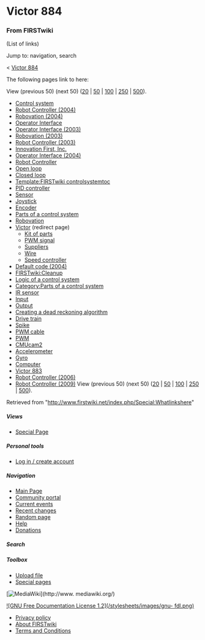 # Victor 884

### From FIRSTwiki

(List of links)

Jump to: navigation, search

&lt; [Victor 884](/index.php?title=Victor_884&redirect=no "Victor 884" )  

The following pages link to here:

View (previous 50) (next 50)
([20](/index.php?title=Special:Whatlinkshere/Victor_884&limit=20&from=0
"Special:Whatlinkshere/Victor 884" ) |
[50](/index.php?title=Special:Whatlinkshere/Victor_884&limit=50&from=0
"Special:Whatlinkshere/Victor 884" ) |
[100](/index.php?title=Special:Whatlinkshere/Victor_884&limit=100&from=0
"Special:Whatlinkshere/Victor 884" ) |
[250](/index.php?title=Special:Whatlinkshere/Victor_884&limit=250&from=0
"Special:Whatlinkshere/Victor 884" ) |
[500](/index.php?title=Special:Whatlinkshere/Victor_884&limit=500&from=0
"Special:Whatlinkshere/Victor 884" )).

  * [Control system](/index.php/Control_system "Control system" )
  * [Robot Controller (2004)](/index.php/Robot_Controller_%282004%29 "Robot Controller \(2004\)" )
  * [Robovation (2004)](/index.php/Robovation_%282004%29 "Robovation \(2004\)" )
  * [Operator Interface](/index.php/Operator_Interface "Operator Interface" )
  * [Operator Interface (2003)](/index.php/Operator_Interface_%282003%29 "Operator Interface \(2003\)" )
  * [Robovation (2003)](/index.php/Robovation_%282003%29 "Robovation \(2003\)" )
  * [Robot Controller (2003)](/index.php/Robot_Controller_%282003%29 "Robot Controller \(2003\)" )
  * [Innovation First, Inc.](/index.php/Innovation_First%2C_Inc. "Innovation First, Inc." )
  * [Operator Interface (2004)](/index.php/Operator_Interface_%282004%29 "Operator Interface \(2004\)" )
  * [Robot Controller](/index.php/Robot_Controller "Robot Controller" )
  * [Open loop](/index.php/Open_loop "Open loop" )
  * [Closed loop](/index.php/Closed_loop "Closed loop" )
  * [Template:FIRSTwiki controlsystemtoc](/index.php/Template:FIRSTwiki_controlsystemtoc "Template:FIRSTwiki controlsystemtoc" )
  * [PID controller](/index.php/PID_controller "PID controller" )
  * [Sensor](/index.php/Sensor "Sensor" )
  * [Joystick](/index.php/Joystick "Joystick" )
  * [Encoder](/index.php/Encoder "Encoder" )
  * [Parts of a control system](/index.php/Parts_of_a_control_system "Parts of a control system" )
  * [Robovation](/index.php/Robovation "Robovation" )
  * [Victor](/index.php?title=Victor&redirect=no "Victor" ) (redirect page) 
    * [Kit of parts](/index.php/Kit_of_parts "Kit of parts" )
    * [PWM signal](/index.php/PWM_signal "PWM signal" )
    * [Suppliers](/index.php/Suppliers "Suppliers" )
    * [Wire](/index.php/Wire "Wire" )
    * [Speed controller](/index.php/Speed_controller "Speed controller" )
  * [Default code (2004)](/index.php/Default_code_%282004%29 "Default code \(2004\)" )
  * [FIRSTwiki:Cleanup](/index.php/FIRSTwiki:Cleanup "FIRSTwiki:Cleanup" )
  * [Logic of a control system](/index.php/Logic_of_a_control_system "Logic of a control system" )
  * [Category:Parts of a control system](/index.php/Category:Parts_of_a_control_system "Category:Parts of a control system" )
  * [IR sensor](/index.php/IR_sensor "IR sensor" )
  * [Input](/index.php/Input "Input" )
  * [Output](/index.php/Output "Output" )
  * [Creating a dead reckoning algorithm](/index.php/Creating_a_dead_reckoning_algorithm "Creating a dead reckoning algorithm" )
  * [Drive train](/index.php/Drive_train "Drive train" )
  * [Spike](/index.php/Spike "Spike" )
  * [PWM cable](/index.php/PWM_cable "PWM cable" )
  * [PWM](/index.php/PWM "PWM" )
  * [CMUcam2](/index.php/CMUcam2 "CMUcam2" )
  * [Accelerometer](/index.php/Accelerometer "Accelerometer" )
  * [Gyro](/index.php/Gyro "Gyro" )
  * [Computer](/index.php/Computer "Computer" )
  * [Victor 883](/index.php/Victor_883 "Victor 883" )
  * [Robot Controller (2006)](/index.php/Robot_Controller_%282006%29 "Robot Controller \(2006\)" )
  * [Robot Controller (2009)](/index.php/Robot_Controller_%282009%29 "Robot Controller \(2009\)" )
View (previous 50) (next 50)
([20](/index.php?title=Special:Whatlinkshere/Victor_884&limit=20&from=0
"Special:Whatlinkshere/Victor 884" ) |
[50](/index.php?title=Special:Whatlinkshere/Victor_884&limit=50&from=0
"Special:Whatlinkshere/Victor 884" ) |
[100](/index.php?title=Special:Whatlinkshere/Victor_884&limit=100&from=0
"Special:Whatlinkshere/Victor 884" ) |
[250](/index.php?title=Special:Whatlinkshere/Victor_884&limit=250&from=0
"Special:Whatlinkshere/Victor 884" ) |
[500](/index.php?title=Special:Whatlinkshere/Victor_884&limit=500&from=0
"Special:Whatlinkshere/Victor 884" )).

Retrieved from "<http://www.firstwiki.net/index.php/Special:Whatlinkshere>"

##### Views

  * [Special Page](/index.php/Special:Whatlinkshere/Victor_884)

##### Personal tools

  * [Log in / create account](/index.php?title=Special:Userlogin&returnto=Special:Whatlinkshere)

[](/index.php/Main_Page "Main Page" )

##### Navigation

  * [Main Page](/index.php/Main_Page)
  * [Community portal](/index.php/FIRSTwiki:Community_portal)
  * [Current events](/index.php/Current_events)
  * [Recent changes](/index.php/Special:Recentchanges)
  * [Random page](/index.php/Special:Random)
  * [Help](/index.php/Help:Contents)
  * [Donations](/index.php/FIRSTwiki:Site_support)

##### Search



##### Toolbox

  * [Upload file](/index.php/Special:Upload)
  * [Special pages](/index.php/Special:Specialpages)

[![MediaWiki](/skins/common/images/poweredby_mediawiki_88x31.png)](http://www.
mediawiki.org/)

[![GNU Free Documentation License 1.2](/stylesheets/images/gnu-
fdl.png)](http://www.gnu.org/copyleft/fdl.html)

  * [Privacy policy](/index.php/FIRSTwiki:Privacy_policy "FIRSTwiki:Privacy policy" )
  * [About FIRSTwiki](/index.php/FIRSTwiki:About "FIRSTwiki:About" )
  * [Terms and Conditions](/index.php/FIRSTwiki:Terms_and_conditions "FIRSTwiki:Terms and conditions" )

